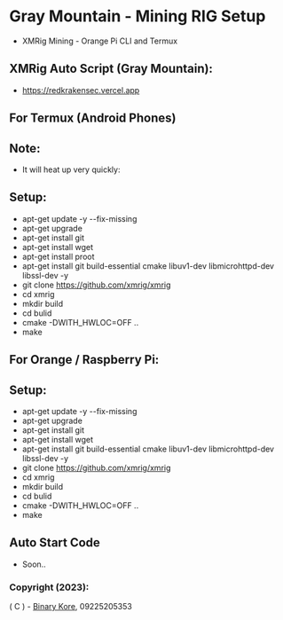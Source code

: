 # Gray Mountain - Mining RIG Setup
* XMRig Mining - Orange Pi CLI and Termux

## XMRig Auto Script (Gray Mountain):
* https://redkrakensec.vercel.app

## For Termux (Android Phones)

## Note:
* It will heat up very quickly:

## Setup: 
* apt-get update -y --fix-missing
* apt-get upgrade
* apt-get install git
* apt-get install wget
* apt-get install proot
* apt-get install git build-essential cmake libuv1-dev libmicrohttpd-dev libssl-dev -y
* git clone https://github.com/xmrig/xmrig
* cd xmrig
* mkdir build
* cd bulid
* cmake -DWITH_HWLOC=OFF ..
* make

## For Orange / Raspberry Pi:

## Setup:
* apt-get update -y --fix-missing
* apt-get upgrade
* apt-get install git
* apt-get install wget
* apt-get install git build-essential cmake libuv1-dev libmicrohttpd-dev libssl-dev -y
* git clone https://github.com/xmrig/xmrig
* cd xmrig
* mkdir build
* cd bulid
* cmake -DWITH_HWLOC=OFF ..
* make

## Auto Start Code
* Soon..

### Copyright (2023):

( C ) - [Binary Kore](https://github.com/binarykore), 09225205353
